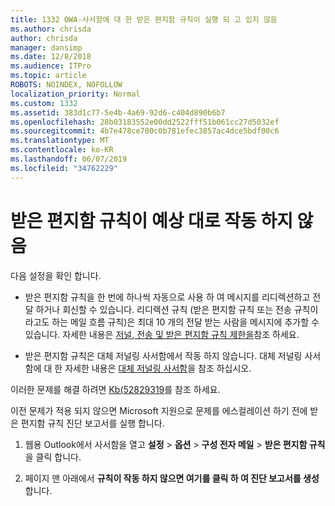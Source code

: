 ```yaml
---
title: 1332 OWA-사서함에 대 한 받은 편지함 규칙이 실행 되 고 있지 않음
ms.author: chrisda
author: chrisda
manager: dansimp
ms.date: 12/8/2018
ms.audience: ITPro
ms.topic: article
ROBOTS: NOINDEX, NOFOLLOW
localization_priority: Normal
ms.custom: 1332
ms.assetid: 383d1c77-5e4b-4a69-92d6-c404d890b6b7
ms.openlocfilehash: 28b03183552e00dd2522fff51b061cc27d5032ef
ms.sourcegitcommit: 4b7e478ce700c0b781efec3857ac4dce5bdf00c6
ms.translationtype: MT
ms.contentlocale: ko-KR
ms.lasthandoff: 06/07/2019
ms.locfileid: "34762229"
---
```

# <a name="an-inbox-rule-doesnt-work-as-expected"></a>받은 편지함 규칙이 예상 대로 작동 하지 않음

다음 설정을 확인 합니다.

- 받은 편지함 규칙을 한 번에 하나씩 자동으로 사용 하 여 메시지를 리디렉션하고 전달 하거나 회신할 수 있습니다. 리디렉션 규칙 (받은 편지함 규칙 또는 전송 규칙이 라고도 하는 메일 흐름 규칙)은 최대 10 개의 전달 받는 사람을 메시지에 추가할 수 있습니다. 자세한 내용은 [저널, 전송 및 받은 편지함 규칙 제한을](https://docs.microsoft.com/office365/servicedescriptions/exchange-online-service-description/exchange-online-limits)참조 하세요.

- 받은 편지함 규칙은 대체 저널링 사서함에서 작동 하지 않습니다. 대체 저널링 사서함에 대 한 자세한 내용은 [대체 저널링 사서함](https://docs.microsoft.com/Exchange/security-and-compliance/journaling/journaling#alternate-journaling-mailbox)을 참조 하십시오.

이러한 문제를 해결 하려면 [Kb(52829319](https://support.microsoft.com/kb/2829319)를 참조 하세요.

이전 문제가 적용 되지 않으면 Microsoft 지원으로 문제를 에스컬레이션 하기 전에 받은 편지함 규칙 진단 보고서를 실행 합니다.

1. 웹용 Outlook에서 사서함을 열고 **설정** \> **옵션** \> **구성 전자 메일** \> **받은 편지함 규칙**을 클릭 합니다.

2. 페이지 맨 아래에서 **규칙이 작동 하지 않으면 여기를 클릭 하 여 진단 보고서를 생성**합니다.

